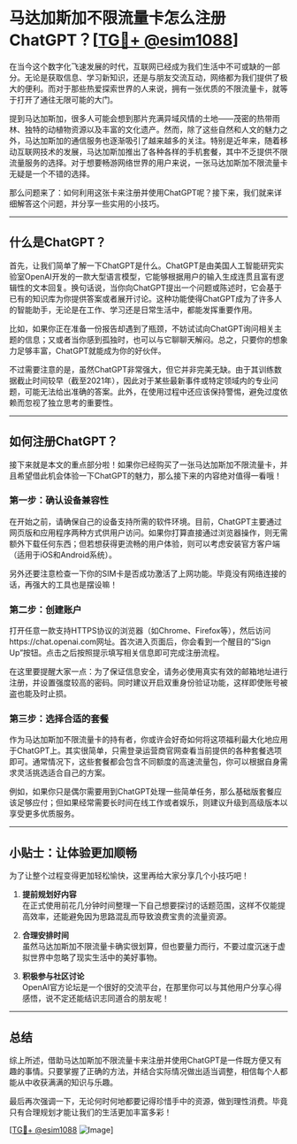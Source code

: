 # 马达加斯加不限流量卡怎么注册ChatGPT？[[TG💪+ @esim1088](https://t.me/s/esim1088)]

在当今这个数字化飞速发展的时代，互联网已经成为我们生活中不可或缺的一部分。无论是获取信息、学习新知识，还是与朋友交流互动，网络都为我们提供了极大的便利。而对于那些热爱探索世界的人来说，拥有一张优质的不限流量卡，就等于打开了通往无限可能的大门。

提到马达加斯加，很多人可能会想到那片充满异域风情的土地——茂密的热带雨林、独特的动植物资源以及丰富的文化遗产。然而，除了这些自然和人文的魅力之外，马达加斯加的通信服务也逐渐吸引了越来越多的关注。特别是近年来，随着移动互联网技术的发展，马达加斯加推出了各种各样的手机套餐，其中不乏提供不限流量服务的选择。对于想要畅游网络世界的用户来说，一张马达加斯加不限流量卡无疑是一个不错的选择。

那么问题来了：如何利用这张卡来注册并使用ChatGPT呢？接下来，我们就来详细解答这个问题，并分享一些实用的小技巧。

---

## 什么是ChatGPT？

首先，让我们简单了解一下ChatGPT是什么。ChatGPT是由美国人工智能研究实验室OpenAI开发的一款大型语言模型，它能够根据用户的输入生成连贯且富有逻辑性的文本回复。换句话说，当你向ChatGPT提出一个问题或陈述时，它会基于已有的知识库为你提供答案或者展开讨论。这种功能使得ChatGPT成为了许多人的智能助手，无论是在工作、学习还是日常生活中，都能发挥重要作用。

比如，如果你正在准备一份报告却遇到了瓶颈，不妨试试向ChatGPT询问相关主题的信息；又或者当你感到孤独时，也可以与它聊聊天解闷。总之，只要你的想象力足够丰富，ChatGPT就能成为你的好伙伴。

不过需要注意的是，虽然ChatGPT非常强大，但它并非完美无缺。由于其训练数据截止时间较早（截至2021年），因此对于某些最新事件或特定领域内的专业问题，可能无法给出准确的答案。此外，在使用过程中还应该保持警惕，避免过度依赖而忽视了独立思考的重要性。

---

## 如何注册ChatGPT？

接下来就是本文的重点部分啦！如果你已经购买了一张马达加斯加不限流量卡，并且希望借此机会体验一下ChatGPT的魅力，那么接下来的内容绝对值得一看哦！

### 第一步：确认设备兼容性

在开始之前，请确保自己的设备支持所需的软件环境。目前，ChatGPT主要通过网页版和应用程序两种方式供用户访问。如果你打算直接通过浏览器操作，则无需额外下载任何东西；但若想获得更流畅的用户体验，则可以考虑安装官方客户端（适用于iOS和Android系统）。

另外还要注意检查一下你的SIM卡是否成功激活了上网功能。毕竟没有网络连接的话，再强大的工具也是摆设嘛！

### 第二步：创建账户

打开任意一款支持HTTPS协议的浏览器（如Chrome、Firefox等），然后访问https://chat.openai.com网址。首次进入页面后，你会看到一个醒目的“Sign Up”按钮。点击之后按照提示填写相关信息即可完成注册流程。

在这里要提醒大家一点：为了保证信息安全，请务必使用真实有效的邮箱地址进行注册，并设置强度较高的密码。同时建议开启双重身份验证功能，这样即使账号被盗也能及时止损。

### 第三步：选择合适的套餐

作为马达加斯加不限流量卡的持有者，你或许会好奇如何将这项福利最大化地应用于ChatGPT上。其实很简单，只需登录运营商官网查看当前提供的各种套餐选项即可。通常情况下，这些套餐都会包含不同额度的高速流量包，你可以根据自身需求灵活挑选适合自己的方案。

例如，如果你只是偶尔需要用到ChatGPT处理一些简单任务，那么基础版套餐应该足够应付；但如果经常需要长时间在线工作或者娱乐，则建议升级到高级版本以享受更多优质服务。

---

## 小贴士：让体验更加顺畅

为了让整个过程变得更加轻松愉快，这里再给大家分享几个小技巧吧！

1. **提前规划好内容**  
   在正式使用前花几分钟时间整理一下自己想要探讨的话题范围，这样不仅能提高效率，还能避免因为思路混乱而导致浪费宝贵的流量资源。

2. **合理安排时间**  
   虽然马达加斯加不限流量卡确实很划算，但也要量力而行，不要过度沉迷于虚拟世界中忽略了现实生活中的美好事物。

3. **积极参与社区讨论**  
   OpenAI官方论坛是一个很好的交流平台，在那里你可以与其他用户分享心得感悟，说不定还能结识志同道合的朋友呢！

---

## 总结

综上所述，借助马达加斯加不限流量卡来注册并使用ChatGPT是一件既方便又有趣的事情。只要掌握了正确的方法，并结合实际情况做出适当调整，相信每个人都能从中收获满满的知识与乐趣。

最后再次强调一下，无论何时何地都要记得珍惜手中的资源，做到理性消费。毕竟只有合理规划才能让我们的生活更加丰富多彩！

[[TG💪+ @esim1088](https://t.me/s/esim1088) ![Image](https://i.postimg.cc/4NQfJmqS/Snipaste-2025-05-13-00-14-12.png)]